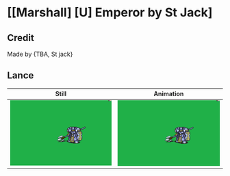 # [\[Marshall\] \[U\] Emperor by St Jack]

## Credit

Made by {TBA, St jack}
	
## Lance

| Still | Animation |
| :---: | :-------: |
| ![Lance still](./Lance_000.png) | ![Lance animation](./Lance.gif) |
